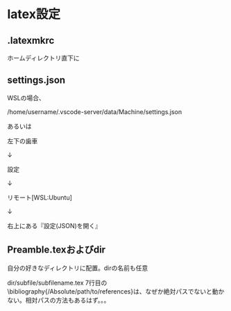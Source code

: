 # latex設定
## .latexmkrc
ホームディレクトリ直下に
## settings.json
WSLの場合、

/home/username/.vscode-server/data/Machine/settings.json

あるいは

左下の歯車

↓

設定

↓

リモート[WSL:Ubuntu]

↓

右上にある『設定(JSON)を開く』

## Preamble.texおよびdir
自分の好きなディレクトリに配置。dirの名前も任意

dir/subfile/subfilename.tex 7行目の\bibliography{/Absolute/path/to/references}は、なぜか絶対パスでないと動かない。相対パスの方法もあるはず。。。
